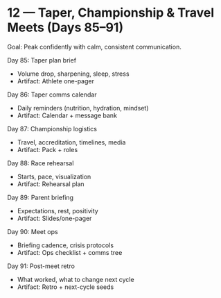 # 12 — Taper, Championship & Travel Meets (Days 85–91)

Goal: Peak confidently with calm, consistent communication.

Day 85: Taper plan brief
- Volume drop, sharpening, sleep, stress
- Artifact: Athlete one-pager

Day 86: Taper comms calendar
- Daily reminders (nutrition, hydration, mindset)
- Artifact: Calendar + message bank

Day 87: Championship logistics
- Travel, accreditation, timelines, media
- Artifact: Pack + roles

Day 88: Race rehearsal
- Starts, pace, visualization
- Artifact: Rehearsal plan

Day 89: Parent briefing
- Expectations, rest, positivity
- Artifact: Slides/one-pager

Day 90: Meet ops
- Briefing cadence, crisis protocols
- Artifact: Ops checklist + comms tree

Day 91: Post-meet retro
- What worked, what to change next cycle
- Artifact: Retro + next-cycle seeds
